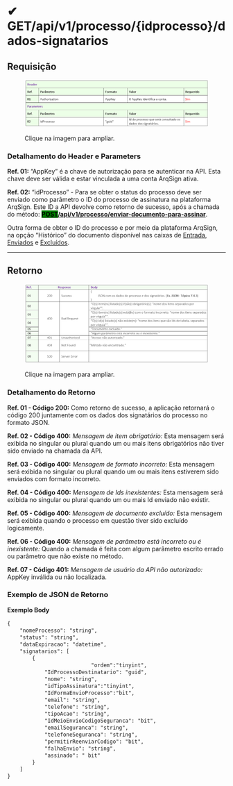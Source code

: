 # ✔ GET/api/v1/processo/{idprocesso}/dados-signatarios

## Requisição

<figure><img src="../../../.gitbook/assets/api11.png" alt=""><figcaption><p>Clique na imagem para ampliar.</p></figcaption></figure>

### Detalhamento do Header e Parameters

**Ref. 01:** “AppKey” é a chave de autorização para se autenticar na API. Esta chave deve ser válida e estar vinculada a uma conta ArqSign ativa.

**Ref. 02:** “idProcesso” - Para se obter o status do processo deve ser enviado como parâmetro o ID do processo de assinatura na plataforma ArqSign. Este ID a API devolve como retorno de sucesso, após a chamada do método: [<mark style="background-color:green;">**POST**</mark>**​/api​/v1​/processo​/enviar-documento-para-assinar**](post-api-v1-processo-enviar-documento-para-assinar.md).

Outra forma de obter o ID do processo e por meio da plataforma ArqSign, na opção “Histórico” do documento disponível nas caixas de [Entrada](../../../caixa-postal/caixa-de-entrada.md), [Enviados](../../../caixa-postal/enviados.md) e [Excluídos](../../../caixa-postal/excluidos.md).&#x20;

***

## Retorno

<figure><img src="../../../.gitbook/assets/api12.png" alt=""><figcaption><p>Clique na imagem para ampliar.</p></figcaption></figure>

### Detalhamento do Retorno

**Ref. 01 - Código 200:** Como retorno de sucesso, a aplicação retornará o código 200 juntamente com os dados dos signatários do processo no formato JSON.&#x20;

**Ref. 02 - Código 400:** _Mensagem de item obrigatório:_ Esta mensagem será exibida no singular ou plural quando um ou mais itens obrigatórios não tiver sido enviado na chamada da API.

**Ref. 03 - Código 400:** _Mensagem de formato incorreto:_ Esta mensagem será exibida no singular ou plural quando um ou mais itens estiverem sido enviados com formato incorreto.

**Ref. 04 - Código 400:** _Mensagem de Ids inexistentes:_ Esta mensagem será exibida no singular ou plural quando um ou mais Id enviado não existir.

**Ref. 05 - Código 400:** _Mensagem de documento excluído:_ Esta mensagem será exibida quando o processo em questão tiver sido excluído logicamente.

**Ref. 06 - Código 400:** _Mensagem de parâmetro está incorreto ou é inexistente:_ Quando a chamada é feita com algum parâmetro escrito errado ou parâmetro que não existe no método.

**Ref. 07 - Código 401:** _Mensagem de usuário da API não autorizado:_ AppKey inválida ou não localizada.

### Exemplo de JSON de Retorno

**Exemplo Body**

```
{
    "nomeProcesso": "string",
    "status": "string",
    "dataExpiracao": "datetime",
    "signatarios": [
        {
                           "ordem":"tinyint",
            "IdProcessoDestinatario": "guid",
            "nome": "string",
            "idTipoAssinatura":"tinyint",
            "IdFormaEnvioProcesso":"bit",
            "email": "string",
            "telefone": "string",
            "tipoAcao": "string",
            "IdMeioEnvioCodigoSeguranca": "bit",
            "emailSeguranca": "string",
            "telefoneSeguranca": "string",
            "permitirReenviarCodigo": "bit",
            "falhaEnvio": "string",
            "assinado": " bit"
        }
    ]
}
```
